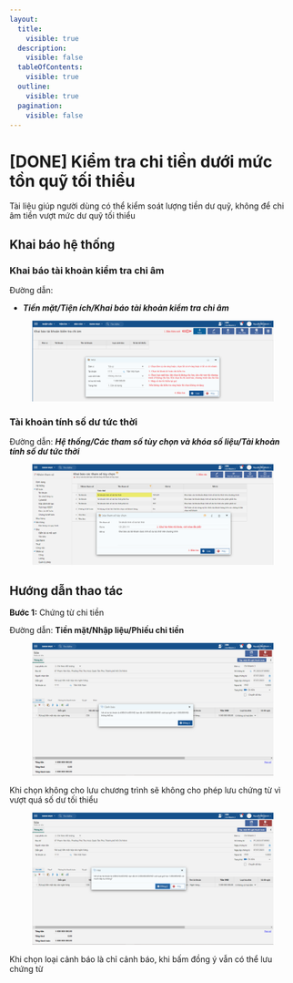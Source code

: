 ```yaml
---
layout:
  title:
    visible: true
  description:
    visible: false
  tableOfContents:
    visible: true
  outline:
    visible: true
  pagination:
    visible: false
---
```


# \[DONE] Kiểm tra chi tiền dưới mức tồn quỹ tối thiểu

Tài liệu giúp người dùng có thể kiểm soát lượng tiền dư quỹ, không để chi âm tiền vượt mức dư quỹ tối thiểu

## Khai báo hệ thống

### Khai báo tài khoản kiểm tra chi âm

Đường dẫn:

* _**Tiền mặt/Tiện ích/Khai báo tài khoản kiểm tra chi âm**_

<figure><img src="../../.gitbook/assets/Khai báo chi âm.png" alt=""><figcaption></figcaption></figure>

### Tài khoản tính số dư tức thời

Đường dẫn: _**Hệ thống/Các tham số tùy chọn và khóa số liệu/Tài khoản tính số dư tức thời**_

<figure><img src="../../.gitbook/assets/Khai báo tính số dư tức thời.png" alt=""><figcaption></figcaption></figure>

## Hướng dẫn thao tác

**Bước 1:** Chứng từ chi tiền

Đường dẫn: **Tiền mặt/Nhập liệu/Phiếu chi tiền**

<figure><img src="../../.gitbook/assets/chi âm không lưu (1).png" alt=""><figcaption></figcaption></figure>

Khi chọn không cho lưu chương trình sẽ không cho phép lưu chứng từ vì vượt quá số dư tối thiểu

<figure><img src="../../.gitbook/assets/chi âm cho lưu.png" alt=""><figcaption></figcaption></figure>

Khi chọn loại cảnh báo là chỉ cảnh báo, khi bấm đồng ý vẫn có thể lưu chứng từ
